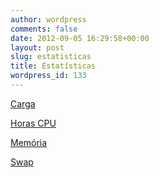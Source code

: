 ```yaml
---
author: wordpress
comments: false
date: 2012-09-05 16:29:58+00:00
layout: post
slug: estatisticas
title: Estatísticas
wordpress_id: 133
---
```


[Carga](http://www.cenapad-rj.lncc.br/?page_id=72)

[Horas CPU](http://www.cenapad-rj.lncc.br/?page_id=190)

[Memória](http://www.cenapad-rj.lncc.br/?page_id=188)

[Swap](http://www.cenapad-rj.lncc.br/?page_id=197)
